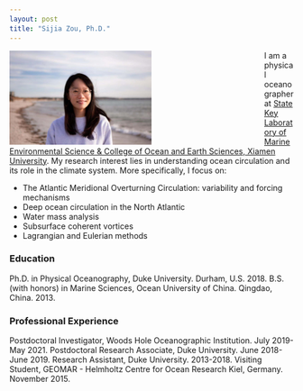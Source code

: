 ```yaml
---
layout: post
title: "Sijia Zou, Ph.D."
---
```


<!-- Profile picture -->
<img width="50%" height="auto" style="float: left; margin-right: 200px;" src="/assets/Sijia_profile.jpeg">



I am a physical oceanographer at [State Key Laboratory of Marine Environmental Science & College of Ocean and Earth Sciences, Xiamen University](https://mel2.xmu.edu.cn/melwebold/en/). My research interest lies in understanding ocean circulation and its role in the climate system. More specifically, I focus on:

* The Atlantic Meridional Overturning Circulation: variability and forcing mechanisms
* Deep ocean circulation in the North Atlantic
* Water mass analysis
* Subsurface coherent vortices
* Lagrangian and Eulerian methods

### Education

Ph.D. in Physical Oceanography, Duke University. Durham, U.S. 2018.
B.S. (with honors) in Marine Sciences, Ocean University of China. Qingdao, China. 2013.


### Professional Experience

Postdoctoral Investigator, Woods Hole Oceanographic Institution. July 2019-May 2021.
Postdoctoral Research Associate, Duke University. June 2018-June 2019.
Research Assistant, Duke University. 2013-2018.
Visiting Student, GEOMAR - Helmholtz Centre for Ocean Research Kiel, Germany. November 2015.


